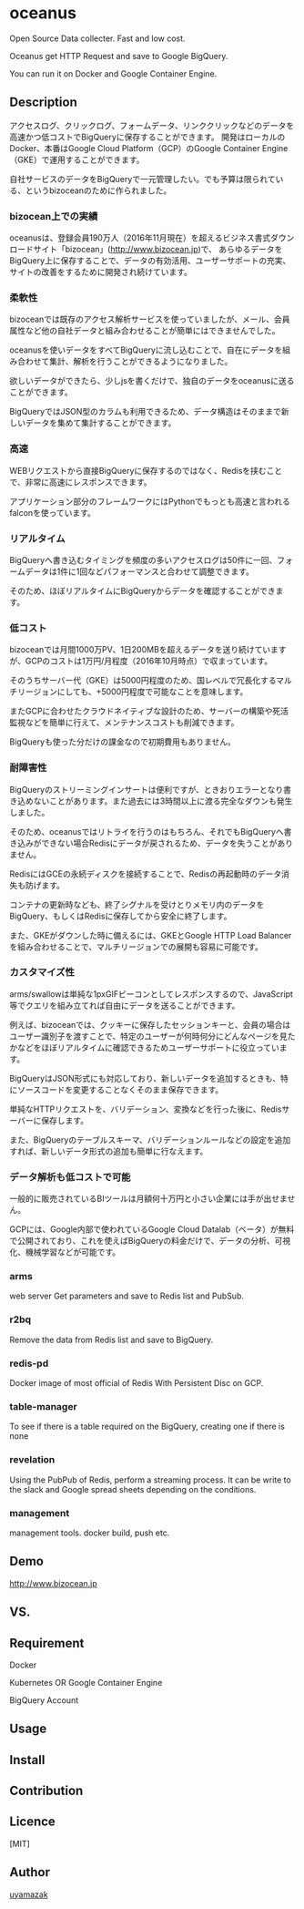 oceanus
========

Open Source Data collecter. Fast and low cost.

Oceanus get HTTP Request and save to Google BigQuery.

You can run it on Docker and Google Container Engine.

## Description
アクセスログ、クリックログ、フォームデータ、リンククリックなどのデータを高速かつ低コストでBigQueryに保存することができます。
開発はローカルのDocker、本番はGoogle Cloud Platform（GCP）のGoogle Container Engine（GKE）で運用することができます。

自社サービスのデータをBigQueryで一元管理したい。でも予算は限られている、というbizoceanのために作られました。

### bizocean上での実績
oceanusは、登録会員190万人（2016年11月現在）を超えるビジネス書式ダウンロードサイト「bizocean」(http://www.bizocean.jp)で、
あらゆるデータをBigQuery上に保存することで、データの有効活用、ユーザーサポートの充実、サイトの改善をするために開発され続けています。


### 柔軟性
bizoceanでは既存のアクセス解析サービスを使っていましたが、メール、会員属性など他の自社データと組み合わせることが簡単にはできませんでした。

oceanusを使いデータをすべてBigQueryに流し込むことで、自在にデータを組み合わせて集計、解析を行うことができるようになりました。

欲しいデータができたら、少しjsを書くだけで、独自のデータをoceanusに送ることができます。

BigQueryではJSON型のカラムも利用できるため、データ構造はそのままで新しいデータを集めて集計することができます。

### 高速
WEBリクエストから直接BigQueryに保存するのではなく、Redisを挟むことで、非常に高速にレスポンスできます。

アプリケーション部分のフレームワークにはPythonでもっとも高速と言われるfalconを使っています。

### リアルタイム
BigQueryへ書き込むタイミングを頻度の多いアクセスログは50件に一回、フォームデータは1件に1回などパフォーマンスと合わせて調整できます。

そのため、ほぼリアルタイムにBigQueryからデータを確認することができます。


### 低コスト
bizoceanでは月間1000万PV、1日200MBを超えるデータを送り続けていますが、GCPのコストは1万円/月程度（2016年10月時点）で収まっています。

そのうちサーバー代（GKE）は5000円程度のため、国レベルで冗長化するマルチリージョンにしても、+5000円程度で可能なことを意味します。

またGCPに合わせたクラウドネイティブな設計のため、サーバーの構築や死活監視などを簡単に行えて、メンテナンスコストも削減できます。

BigQueryも使った分だけの課金なので初期費用もありません。

### 耐障害性
BigQueryのストリーミングインサートは便利ですが、ときおりエラーとなり書き込めないことがあります。また過去には3時間以上に渡る完全なダウンも発生しました。

そのため、oceanusではリトライを行うのはもちろん、それでもBigQueryへ書き込みができない場合Redisにデータが戻されるため、データを失うことがありません。

RedisにはGCEの永続ディスクを接続することで、Redisの再起動時のデータ消失も防げます。

コンテナの更新時なども、終了シグナルを受けとりメモリ内のデータをBigQuery、もしくはRedisに保存してから安全に終了します。

また、GKEがダウンした時に備えるには、GKEとGoogle HTTP Load Balancerを組み合わせることで、マルチリージョンでの展開も容易に可能です。

### カスタマイズ性

arms/swallowは単純な1pxGIFビーコンとしてレスポンスするので、JavaScript等でクエリを組み立てれば自由にデータを送ることができます。

例えば、bizoceanでは、クッキーに保存したセッションキーと、会員の場合はユーザー識別子を渡すことで、特定のユーザーが何時何分にどんなページを見たかなどをほぼリアルタイムに確認できるためユーザーサポートに役立っています。

BigQueryはJSON形式にも対応しており、新しいデータを追加するときも、特にソースコードを変更することなくそのまま保存できます。

単純なHTTPリクエストを、バリデーション、変換などを行った後に、Redisサーバーに保存します。

また、BigQueryのテーブルスキーマ、バリデーションルールなどの設定を追加すれば、新しいデータ形式の追加も簡単に行なえます。

### データ解析も低コストで可能
一般的に販売されているBIツールは月額何十万円と小さい企業には手が出せません。

GCPには、Google内部で使われているGoogle Cloud Datalab（ベータ）が無料で公開されており、これを使えばBigQueryの料金だけで、データの分析、可視化、機械学習などが可能です。

### arms
web server
Get parameters and save to Redis list and PubSub.

### r2bq
Remove the data from Redis list and save to BigQuery.

### redis-pd
Docker image of most official of Redis With Persistent Disc on GCP.

### table-manager
To see if there is a table required on the BigQuery, creating one if there is none

### revelation
Using the PubPub of Redis, perform a streaming process.
It can be write to the slack and Google spread sheets depending on the conditions.

### management
management tools. docker build, push etc.

## Demo
http://www.bizocean.jp

## VS.

## Requirement

Docker

Kubernetes OR Google Container Engine

BigQuery Account

## Usage


## Install


## Contribution


## Licence

[MIT]

## Author

[uyamazak](http://uyamazak.hatenablog.com/)

